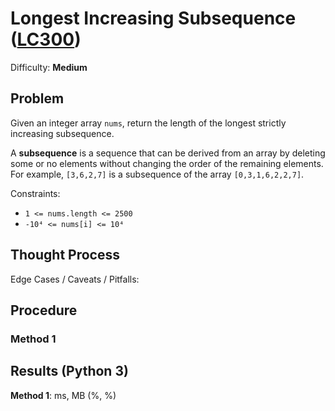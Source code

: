 # Longest Increasing Subsequence ([LC300](https://leetcode.com/problems/longest-increasing-subsequence/))
Difficulty: **Medium**

## Problem

Given an integer array `nums`, return the length of the longest strictly increasing subsequence.

A **subsequence** is a sequence that can be derived from an array by deleting some or no elements without changing the order of the remaining elements. For example, `[3,6,2,7]` is a subsequence of the array `[0,3,1,6,2,2,7]`.

Constraints:
- `1 <= nums.length <= 2500`
- `-10⁴ <= nums[i] <= 10⁴`

## Thought Process

Edge Cases / Caveats / Pitfalls:

## Procedure

### Method 1

## Results (Python 3)

**Method 1**:  ms,  MB (%, %)
